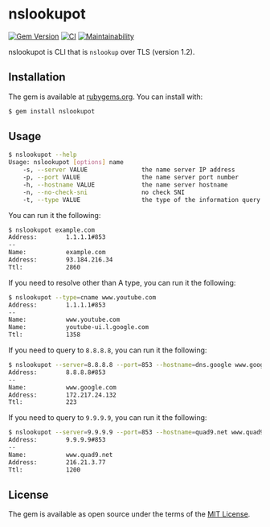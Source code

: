 # nslookupot

[![Gem Version](https://badge.fury.io/rb/nslookupot.svg)](https://badge.fury.io/rb/nslookupot)
[![CI](https://github.com/thekuwayama/nslookupot/workflows/CI/badge.svg)](https://github.com/thekuwayama/nslookupot/actions?workflow=CI)
[![Maintainability](https://api.codeclimate.com/v1/badges/5df9157757f5a0bf1623/maintainability)](https://codeclimate.com/github/thekuwayama/nslookupot/maintainability)

nslookupot is CLI that is `nslookup` over TLS (version 1.2).


## Installation

The gem is available at [rubygems.org](https://rubygems.org/gems/nslookupot). You can install with:

```bash
$ gem install nslookupot
```


## Usage

```bash
$ nslookupot --help
Usage: nslookupot [options] name
    -s, --server VALUE               the name server IP address        (default 1.1.1.1)
    -p, --port VALUE                 the name server port number       (default 853)
    -h, --hostname VALUE             the name server hostname          (default cloudflare-dns.com)
    -n, --no-check-sni               no check SNI                      (default false)
    -t, --type VALUE                 the type of the information query (default A)
```

You can run it the following:

```bash
$ nslookupot example.com
Address:        1.1.1.1#853
--
Name:           example.com
Address:        93.184.216.34
Ttl:            2860

```

If you need to resolve other than A type, you can run it the following:

```bash
$ nslookupot --type=cname www.youtube.com
Address:        1.1.1.1#853
--
Name:           www.youtube.com
Name:           youtube-ui.l.google.com
Ttl:            1358

```

If you need to query to `8.8.8.8`, you can run it the following:

```bash
$ nslookupot --server=8.8.8.8 --port=853 --hostname=dns.google www.google.com
Address:        8.8.8.8#853
--
Name:           www.google.com
Address:        172.217.24.132
Ttl:            223

```

If you need to query to `9.9.9.9`, you can run it the following:

```bash
$ nslookupot --server=9.9.9.9 --port=853 --hostname=quad9.net www.quad9.net
Address:        9.9.9.9#853
--
Name:           www.quad9.net
Address:        216.21.3.77
Ttl:            1200

```


## License

The gem is available as open source under the terms of the [MIT License](http://opensource.org/licenses/MIT).
